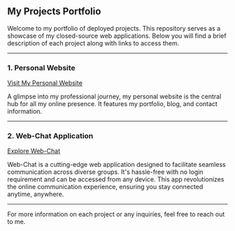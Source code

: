 ## My Projects Portfolio

Welcome to my portfolio of deployed projects. This repository serves as a showcase of my closed-source web applications. Below you will find a brief description of each project along with links to access them.

---

### 1. Personal Website

[Visit My Personal Website](https://rohit-kumar23.github.io/webpage/)

A glimpse into my professional journey, my personal website is the central hub for all my online presence. It features my portfolio, blog, and contact information.

---

### 2. Web-Chat Application

[Explore Web-Chat](https://web-chat-a8te.onrender.com)

Web-Chat is a cutting-edge web application designed to facilitate seamless communication across diverse groups. It's hassle-free with no login requirement and can be accessed from any device. This app revolutionizes the online communication experience, ensuring you stay connected anytime, anywhere.

---

For more information on each project or any inquiries, feel free to reach out to me.
